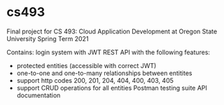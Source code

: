 # cs493
Final project for CS 493: Cloud Application Development at Oregon State University
Spring Term 2021

Contains:
login system with JWT
REST API with the following features:
- protected entities (accessible with correct JWT)
- one-to-one and one-to-many relationships between entitites
- support http codes 200, 201, 204, 404, 400, 403, 405
- support CRUD operations for all entities
Postman testing suite
API documentation

